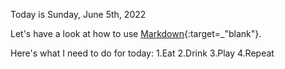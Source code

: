 Today is Sunday, June 5th, 2022

Let's have a look at how to use [Markdown](https://www.markdownguide.org/cheat-sheet/){:target=_"blank"}.

Here's what I need to do for today:
1.Eat
2.Drink
3.Play
4.Repeat

